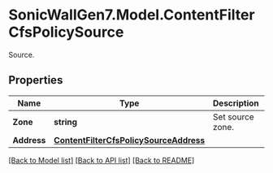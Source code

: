 # SonicWallGen7.Model.ContentFilterCfsPolicySource
Source.

## Properties

Name | Type | Description | Notes
------------ | ------------- | ------------- | -------------
**Zone** | **string** | Set source zone. | [optional] 
**Address** | [**ContentFilterCfsPolicySourceAddress**](ContentFilterCfsPolicySourceAddress.md) |  | [optional] 

[[Back to Model list]](../README.md#documentation-for-models) [[Back to API list]](../README.md#documentation-for-api-endpoints) [[Back to README]](../README.md)

